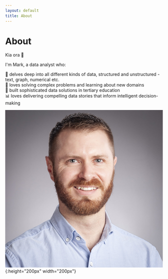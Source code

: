 ```yaml
---
layout: default
title: About
---
```

# About

Kia ora 👋

I'm Mark, a data analyst who:

🔎 delves deep into all different kinds of data, structured and unstructured - text, graph, numerical etc.  
🎯 loves solving complex problems and learning about new domains  
🔨 built sophisticated data solutions in tertiary education  
📊 loves delivering compelling data stories that inform intelligent decision-making


![mark](/assets/img/mark-profile.jpg){:height="200px" width="200px"}
